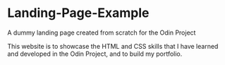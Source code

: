 # Landing-Page-Example
A dummy landing page created from scratch for the Odin Project

This website is to showcase the HTML and CSS skills that I have learned and developed in the Odin Project, and to build my portfolio.